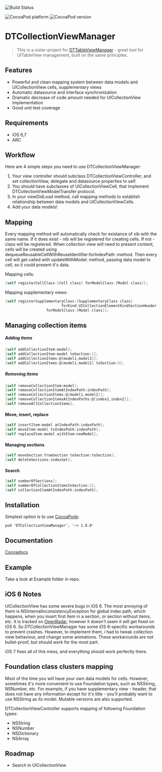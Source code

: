 ![Build Status](https://travis-ci.org/DenHeadless/DTCollectionViewManager.png?branch=master,development)

![CocoaPod platform](http://cocoapod-badges.herokuapp.com/p/DTCollectionViewManager/badge.svg)
![CocoaPod version](http://cocoapod-badges.herokuapp.com/v/DTCollectionViewManager/badge.svg)

DTCollectionViewManager
=======================

> This is a sister-project for [DTTableViewManager](https://github.com/DenHeadless/DTTableViewManager) - great tool for UITableView management, built on the same principles.

## Features

* Powerful and clean mapping system between data models and UICollectionView cells, supplementary views 
* Automatic datasource and interface synchronization
* Dramatic decrease of code amount needed for UICollectionView implementation
* Good unit test coverage

## Requirements

- iOS 6,7
- ARC

## Workflow

Here are 4 simple steps you need to use DTCollectionViewManager:

1. Your view controller should subclass DTCollectionViewController, and set collectionView, delegate and datasource properties to self.
2. You should have subclasses of UICollectionViewCell, that implement DTCollectionViewModelTransfer protocol.
3. In your viewDidLoad method, call mapping methods to establish relationship between data models and UICollectionViewCells.
4. Add your data models!

## Mapping

Every mapping method will automatically check for existance of xib with the same name. If it does exist - nib will be registered for creating cells. If not - class will be registered. When collection view will need to present content, cells will be created using dequeueReusableCellWithReuseIdentifier:forIndexPath: method. Then every cell will get called with updateWithModel: method, passing data model to cell, so it could present it's data.

Mapping cells:

```objective-c
[self registerCellClass:[Cell class] forModelClass:[Model class]];
```

Mapping supplementary views:
```objective-c
[self registerSupplementaryClass:[SupplementaryClass class] 
						  forKind:UICollectionElementKindSectionHeader
                   forModelClass:[Model class]];
```

## Managing collection items

##### Adding items

```objective-c
[self addCollectionItem:model];
[self addCollectionItem:model toSection:1];
[self addCollectionItems:@[model1,model2]];
[self addCollectionItems:@[model1,model2] toSection:0];
```

##### Removing items

```objective-c
[self removeCollectionItem:model];
[self removeCollectionItemAtIndexPath:indexPath];
[self removeCollectionItems:@[model1,model2]];
[self removeCollectionItemsAtIndexPaths:@[index1,index2]];
[self removeAllCollectionItems];
```	

#### Move, insert, replace

```objective-c
[self insertItem:model atIndexPath:indexPath];
[self moveItem:model toIndexPath:indexPath];
[self replaceItem:model withItem:newModel];
```

#### Managing sections

```objective-c
[self moveSection:fromSection toSection:toSection];
[self deleteSections:indexSet];
```	

#### Search 

```objective-c
[self numberOfSections];
[self numberOfCollectionItemsInSection:2];
[self collectionItemAtIndexPath:indexPath];
```	

## Installation

Simplest option is to use [CocoaPods](http://www.cocoapods.org):

	pod 'DTCollectionViewManager', '~> 1.0.0'
	
## Documentation

[Cocoadocs](http://cocoadocs.org/docsets/DTCollectionViewManager)

## Example

Take a look at Example folder in repo.

## iOS 6 Notes

UICollectionView has some severe bugs in iOS 6. The most annoying of them is NSInternalInconsistencyException for global index path, which happens, when you insert first item in a section, or section without items, etc. It is tracked on [OpenRadar](http://openradar.appspot.com/12954582), however it doesn't seem it will get fixed on iOS 6. So DTCollectionViewManager has some iOS 6-specific workarounds to prevent crashes. However, to implement them, i had to tweak collection view behaviour, and change some animations. These workarounds are not bullet-proof, but should work for the most part. 

iOS 7 fixes all of this mess, and everything should work perfectly there. 

## Foundation class clusters mapping

Most of the time you will have your own data models for cells. However, sometimes it's more convenient to use Foundation types, such as NSString, NSNumber, etc. For example, if you have supplementary view - header, that does not have any information except for it's title - you'll probably want to use NSString as its model. Mutable versions are also supported. 
 
 DTCollectionViewController supports mapping of following Foundation types:
 
 * NSString
 * NSNumber
 * NSDictionary
 * NSArray

## Roadmap

- Search in UICollectionView

